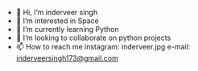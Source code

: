 - 👋 Hi, I’m inderveer singh
- 👀 I’m interested in Space
- 🌱 I’m currently learning Python
- 💞️ I’m looking to collaborate on python projects
- 📫 How to reach me
instagram: inderveer.jpg
e-mail: inderveersingh173@gmail.com


<!---
inderveer173/inderveer173 is a ✨ special ✨ repository because its `README.md` (this file) appears on your GitHub profile.
You can click the Preview link to take a look at your changes.
--->
